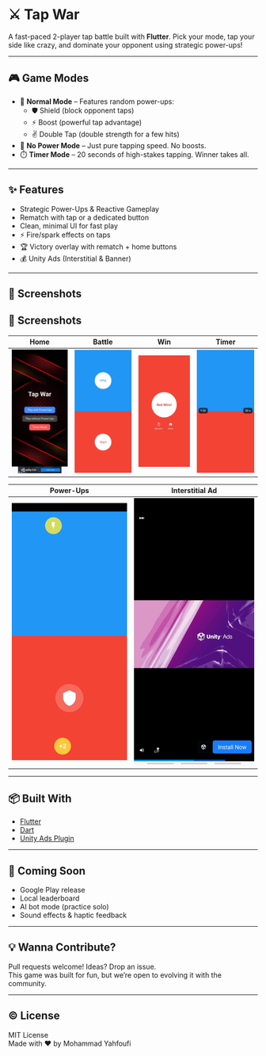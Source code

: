 # ⚔️ Tap War

A fast-paced 2-player tap battle built with **Flutter**. Pick your mode, tap your side like crazy, and dominate your opponent using strategic power-ups!

---

## 🎮 Game Modes

- 🧨 **Normal Mode** – Features random power-ups:
  - 🛡️ Shield (block opponent taps)
  - ⚡ Boost (powerful tap advantage)
  - ✌️ Double Tap (double strength for a few hits)
- 🚫 **No Power Mode** – Just pure tapping speed. No boosts.
- ⏱️ **Timer Mode** – 20 seconds of high-stakes tapping. Winner takes all.

---

## ✨ Features

- Strategic Power-Ups & Reactive Gameplay
- Rematch with tap or a dedicated button
- Clean, minimal UI for fast play
- ⚡ Fire/spark effects on taps
- 🏆 Victory overlay with rematch + home buttons
- 💰 Unity Ads (Interstitial & Banner)

---

## 📸 Screenshots

## 📸 Screenshots

| Home | Battle | Win | Timer |
|------|--------|-----|-------|
| ![Home](screenshots/home.jpg) | ![Battle](screenshots/battle.jpg) | ![Win](screenshots/win.jpg) | ![Timer](screenshots/timer.jpg) |

| Power-Ups | Interstitial Ad |
|-----------|-----------------|
| ![PowerUps](screenshots/powerups.jpg) | ![Ad](screenshots/ad_interstitial.jpg) |

---

## 📦 Built With

- [Flutter](https://flutter.dev)
- [Dart](https://dart.dev)
- [Unity Ads Plugin](https://pub.dev/packages/unity_ads_plugin)

---

## 🚀 Coming Soon

- Google Play release  
- Local leaderboard  
- AI bot mode (practice solo)  
- Sound effects & haptic feedback

---

## 💡 Wanna Contribute?

Pull requests welcome! Ideas? Drop an issue.  
This game was built for fun, but we’re open to evolving it with the community.

---

## ©️ License

MIT License  
Made with ❤️ by Mohammad Yahfoufi

